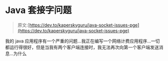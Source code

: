# Java 套接字问题

> 原文:[https://dev.to/kaperskyguru/java-socket-issues-pge](https://dev.to/kaperskyguru/java-socket-issues-pge)

我的 java 应用程序有一个严重的问题...我正在编写一个网络计费应用程序...一切都运行得很好，但是当我有两个客户端连接时，我无法再次向第一个客户端发送消息...为什么